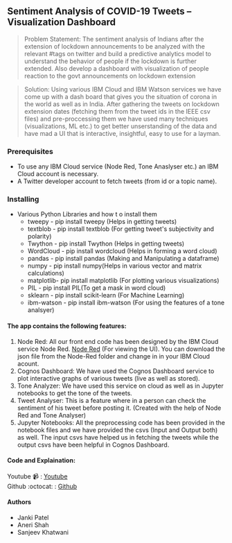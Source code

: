 ## Sentiment Analysis of COVID-19 Tweets – Visualization Dashboard


> Problem Statement: The sentiment analysis of Indians after the extension of lockdown announcements to be analyzed with the relevant #tags on twitter and build a predictive
analytics model to understand the behavior of people if the lockdown is further extended. Also develop a dashboard with visualization of people reaction to the govt announcements 
on lockdown extension

> Solution: Using various IBM Cloud and IBM Watson services we have come up with a dash board that gives you the situation of corona in the world as well as in India. After gathering the tweets on lockdown extension dates (fetching them from the tweet ids in the IEEE csv files) and pre-proccessing them we have used many techniques (visualizations, ML etc.) to get better unserstanding of the data and have mad a UI that is interactive, insightful, easy to use for a layman.

### Prerequisites
* To use any IBM Cloud service (Node Red, Tone Anaslyser etc.) an IBM Cloud account is necessary.
* A Twitter developer account to fetch tweets (from id or a topic name).

### Installing
* Various Python Libraries and how t o install them
  * tweepy - pip install tweepy (Helps in getting tweets)
  * textblob - pip install textblob (For getting tweet's subjectivity and polarity)
  * Twython -  pip install Twython (Helps in getting tweets) 
  * WordCloud - pip install wordcloud  (Helps in forming a word cloud)
  * pandas - pip install pandas (Making and Manipulating a dataframe)
  * numpy - pip install numpy(Helps in various vector and matrix calculations)
  * matplotlib- pip install matplotlib (For plotting various visualizations)
  * PIL - pip install PIL(To get a mask in word cloud)
  * sklearn - pip install scikit-learn (For Machine Learning)
  * ibm-watson - pip install ibm-watson (For using the features of a tone analsyer)
  
#### The app contains the following features:

1. Node Red: All our front end code has been designed by the IBM Cloud service Node Red.
 [Node Red](https://node-red-emocoti.mybluemix.net/ui) (For viewing the UI). You can download the json file from the Node-Red folder and change in in your IBM Cloud acount.
2. Cognos Dashboard: We have used the Cognos Dashboard service to plot interactive graphs of various tweets (live as well as stored).
3. Tone Analyzer: We have used this service on cloud as well as in Jupyter notebooks to get the tone of the tweets.
4. Tweet Analyser: This is a feature where in a person can check the sentiment of his tweet before posting it. (Created with the help of Node Red and Tone Analyser)
5. Jupyter Notebooks: All the preprocessing code has been provided in the notebook files and we have provided the csvs (Input and Output both) as well. The input csvs have helped us in fetching  the tweets while the output csvs have been helpful in Cognos Dashboard.

#### Code and Explaination:
Youtube :video_camera: : [Youtube](https://youtu.be/Rv6r3Ey-q9I) <br>
Github :octocat: : [Github](https://github.com/SmartPracticeschool/SBSPS-Challenge-3580-Emo-co-ti)

#### Authors
* Janki Patel
* Aneri Shah
* Sanjeev Khatwani
